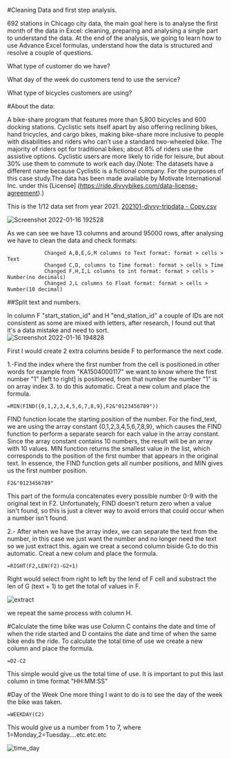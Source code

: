 #Cleaning Data and first step analysis.

692 stations in Chicago city data, the main goal here is to analyse the first month of the data in Excel: cleaning, preparing and analysing a single part to understand the data. 
At the end of the analysis, we going to learn how to use Advance Excel formulas, understand how the data is structured and resolve a couple of questions.

What type of customer do we have?

What day of the week do customers tend to use the service?

What type of bicycles customers are using? 


#About the data:

A bike-share program that features more than 5,800 bicycles and 600 docking stations. Cyclistic sets itself
apart by also offering reclining bikes, hand tricycles, and cargo bikes, making bike-share more inclusive to people with
disabilities and riders who can’t use a standard two-wheeled bike. The majority of riders opt for traditional bikes; about
8% of riders use the assistive options. Cyclistic users are more likely to ride for leisure, but about 30% use them to
commute to work each day.(Note: The datasets have a different name because Cyclistic is a fictional company. For the purposes of this case study.The data has been made available by Motivate International Inc. under this [License] (https://ride.divvybikes.com/data-license-agreement).)

This is the 1/12 data set from year 2021.
[202101-divvy-tripdata - Copy.csv](https://github.com/MiguelAAP90/Excel-_cleaning_data/files/7877654/202101-divvy-tripdata.-.Copy.csv)

![Screenshot 2022-01-16 192528](https://user-images.githubusercontent.com/60878213/149674768-d91991f0-a7f2-4e7c-9cec-e848022764e9.png)

As we can see we have 13 columns and around 95000 rows, after analysing we have to clean the data and check formats:
														
				Changed A,B,E,G,M columns to Text format: format > cells > Text
				Changed C,D, columns to Time format: format > cells > Time
				Changed F,H,I,L columns to int format: format > cells > Number(no decimals)
				Changed J,L columns to Float format: format > cells > Number(10 decimal)


##Split text and numbers.

In column F "start_station_id" and H "end_station_id" a couple of IDs are not consistent as some are mixed with letters, after research, I found out that it's a data mistake and need to sort.  
		![Screenshot 2022-01-16 194828](https://user-images.githubusercontent.com/60878213/149675510-7d77c0a2-8561-4d60-8d56-d1a9640bb437.png)

First I would create 2 extra columns beside F  to performance the next code.

1.-Find the index where the first number from the cell is positioned.in other words for example from "KA1504000117" we want to know where the first number "1" [left to right] is positioned, from that number the number "1" is on array index 3. to do this automatic.
Creat a new colum and place the formula.


	=MIN(FIND({0,1,2,3,4,5,6,7,8,9},F2&"0123456789"))

FIND function locate the starting position of the number. For the find_text, we are using the array constant {0,1,2,3,4,5,6,7,8,9}, which causes the FIND function to perform a separate search for each value in the array constant. Since the array constant contains 10 numbers, the result will be an array with 10 values.
MIN function returns the smallest value in the list, which corresponds to the position of the first number that appears in the original text. In essence, the FIND function gets all number positions, and MIN gives us the first number position.

	F2&"0123456789"

This part of the formula concatenates every possible number 0-9 with the original text in F2. Unfortunately, FIND doesn't return zero when a value isn't found, so this is just a clever way to avoid errors that could occur when a number isn't found.

2.- After when we have the array index, we can separate the text from the number, in this case we just want the number and no longer need the text so we just extract this.
again we creat a second column biside G.to do this automatic.
Creat a new colum and place the formula.

	=RIGHT(F2,LEN(F2)-G2+1)
	
Right would select from right to left  by the lend of F cell and substract the len of G (text + 1) to get the total of values in F.
		
![extract ](https://user-images.githubusercontent.com/60878213/149676911-e37de356-cf7c-45a2-ab1d-aa7d67d2e4fa.png)

we repeat the same process with column H.

#Calculate the time bike was use
Column C contains the date and time of when the ride started and D contains the date and time of when the same bike ends the ride. 
To calculate the total time of use we create a new column and place the formula.

	=D2-C2
This simple would give us the total time of use.
It is important to put this last column in time format "HH:MM:SS"

#Day of the Week 
One more thing I want to do is to see the day of the week the bike was taken.

	=WEEKDAY(C2)
This would give us a number from 1 to 7, where 1=Monday,2=Tuesday....etc.etc.etc 

![time_day](https://user-images.githubusercontent.com/60878213/149677692-0b5792d3-4f80-4b26-bb4d-47579f688b97.png)
